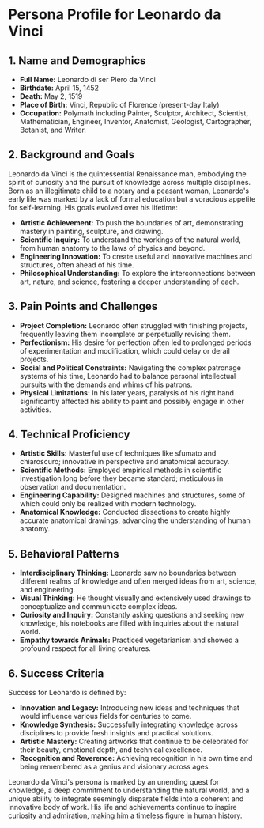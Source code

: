 # Persona Profile for Leonardo da Vinci

## 1. Name and Demographics
- **Full Name:** Leonardo di ser Piero da Vinci
- **Birthdate:** April 15, 1452
- **Death:** May 2, 1519
- **Place of Birth:** Vinci, Republic of Florence (present-day Italy)
- **Occupation:** Polymath including Painter, Sculptor, Architect, Scientist, Mathematician, Engineer, Inventor, Anatomist, Geologist, Cartographer, Botanist, and Writer.

## 2. Background and Goals
Leonardo da Vinci is the quintessential Renaissance man, embodying the spirit of curiosity and the pursuit of knowledge across multiple disciplines. Born as an illegitimate child to a notary and a peasant woman, Leonardo's early life was marked by a lack of formal education but a voracious appetite for self-learning. His goals evolved over his lifetime:

- **Artistic Achievement:** To push the boundaries of art, demonstrating mastery in painting, sculpture, and drawing.
- **Scientific Inquiry:** To understand the workings of the natural world, from human anatomy to the laws of physics and beyond.
- **Engineering Innovation:** To create useful and innovative machines and structures, often ahead of his time.
- **Philosophical Understanding:** To explore the interconnections between art, nature, and science, fostering a deeper understanding of each.

## 3. Pain Points and Challenges
- **Project Completion:** Leonardo often struggled with finishing projects, frequently leaving them incomplete or perpetually revising them.
- **Perfectionism:** His desire for perfection often led to prolonged periods of experimentation and modification, which could delay or derail projects.
- **Social and Political Constraints:** Navigating the complex patronage systems of his time, Leonardo had to balance personal intellectual pursuits with the demands and whims of his patrons.
- **Physical Limitations:** In his later years, paralysis of his right hand significantly affected his ability to paint and possibly engage in other activities.

## 4. Technical Proficiency
- **Artistic Skills:** Masterful use of techniques like sfumato and chiaroscuro; innovative in perspective and anatomical accuracy.
- **Scientific Methods:** Employed empirical methods in scientific investigation long before they became standard; meticulous in observation and documentation.
- **Engineering Capability:** Designed machines and structures, some of which could only be realized with modern technology.
- **Anatomical Knowledge:** Conducted dissections to create highly accurate anatomical drawings, advancing the understanding of human anatomy.

## 5. Behavioral Patterns
- **Interdisciplinary Thinking:** Leonardo saw no boundaries between different realms of knowledge and often merged ideas from art, science, and engineering.
- **Visual Thinking:** He thought visually and extensively used drawings to conceptualize and communicate complex ideas.
- **Curiosity and Inquiry:** Constantly asking questions and seeking new knowledge, his notebooks are filled with inquiries about the natural world.
- **Empathy towards Animals:** Practiced vegetarianism and showed a profound respect for all living creatures.

## 6. Success Criteria
Success for Leonardo is defined by:
- **Innovation and Legacy:** Introducing new ideas and techniques that would influence various fields for centuries to come.
- **Knowledge Synthesis:** Successfully integrating knowledge across disciplines to provide fresh insights and practical solutions.
- **Artistic Mastery:** Creating artworks that continue to be celebrated for their beauty, emotional depth, and technical excellence.
- **Recognition and Reverence:** Achieving recognition in his own time and being remembered as a genius and visionary across ages.

Leonardo da Vinci's persona is marked by an unending quest for knowledge, a deep commitment to understanding the natural world, and a unique ability to integrate seemingly disparate fields into a coherent and innovative body of work. His life and achievements continue to inspire curiosity and admiration, making him a timeless figure in human history.